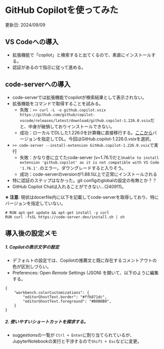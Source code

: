 # GitHub Copilotを使ってみた
更新日: 2024/09/09

## VS Codeへの導入
- 拡張機能で「copilot」と検索すると出てくるので、素直にインストールする。
- 認証があるので指示に従って進める。

## code-serverへの導入
- code-serverでは拡張機能でcopilotが検索結果として表示されない。
- 拡張機能をコマンドで取得することを試みる。
  - 失敗：```>> curl -L -o github.copilot.vsix https://github.com/github/copilot-vscode/releases/latest/download/github.copilot-1.226.0.vsix```だと、中身が破損しておりインストールできない。
  - 成功：ローカルでDLした1.226.0を計算機に直接移行する。[ここから](https://marketplace.visualstudio.com/items?itemName=GitHub.copilot)バージョンを指定してDL。今回はGitHub.copilot-1.226.0.vsixを選択。
- ```>> code-server --install-extension GitHub.copilot-1.226.0.vsix```で実行
  - 失敗：かなり昔に立てたcode-server (v=1.76.1)だと```Unable to install extension 'github.copilot' as it is not compatible with VS Code '1.76.1'.```のエラー。ダウングレードすると入りそう。
  - 成功：code-serverのversionが1.88.1以上で正常にインストールされる
- 特に認証のステップはなかった。git configのglobalの設定の有無とか？？
- GitHub Copilot Chatは入れることができない...(240911)。

**※ 注意**: 現状はdocerfile内に以下を記載してcode-serverを取得しており、特にバージョンを指定していない。
```
# RUN apt-get update && apt-get install -y curl
RUN curl -fsSL https://code-server.dev/install.sh | sh
```

## 導入後の設定メモ
##### 1. Copilotの表示文字の設定
- デフォルトの設定では、Copilotの推薦文と既に存在するコメントアウトの色が区別しづらい。
- Preferences: Open *Remote* Settings (JSON) を開いて、以下のように編集する。
```
{
    "workbench.colorCustomizations": {
        "editorGhostText.border": "#ffb871dc",
        "editorGhostText.foreground": "#B0B0B0",
    }
}
```

##### 2. 使いやすいショートカットを探求する。
- suggestionsの一覧が ```Ctrl + Enter```に割り当てられているが、JupyterNotebookの実行と干渉するので```Shift + Esc```などに変更。